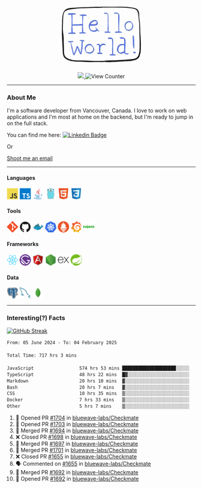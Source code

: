 <div align="center">
    <img src="./img/hello_world.webp" height="200px" width="">
    <div>
        <a href="https://www.linkedin.com/in/ajhollid">
            <img src="https://img.shields.io/badge/LinkedIn-blue"/>
        </a>
        <img src="https://komarev.com/ghpvc/?username=ajhollid&color=yellow" alt="View Counter">
    </div>
</div>

---

### About Me

I'm a software developer from Vancouver, Canada. I love to work on web applications and I'm most at home on the backend, but I'm ready to jump in on the full stack.

You can find me here: [![Linkedin Badge](https://img.shields.io/badge/-ajhollid-blue?style=flat&logo=Linkedin&logoColor=white)](https://www.linkedin.com/in/ajhollid)

Or

[Shoot me an email](mailto:ajhollid@gmail.com)

---

#### Languages

<div>
    <img src="./img/devicons/javascript-original.svg" width=30 height=30 alt="JavaScript">
    <img src="/img/devicons/typescript-original.svg" width=30 height=30 alt="TypeScript">
    <img src="./img/devicons/java-original.svg" width=30 height=30 alt="Java">
    <img src="./img/devicons/go-original.svg" width=30 height=30 alt="Golang">
    <img src="./img/devicons/html5-original.svg" width=30 height=30 alt="HTML 5">
    <img src="./img/devicons/css3-original.svg" width=30 height=30 alt="CSS 3">
</div>

#### Tools

<div>
    <img src="./img/devicons/git-original.svg" width=30 height=30 alt="Git">
    <img src="./img/devicons/github-original.svg" width=30 height=30 alt="Github">
    <img src="./img/devicons/docker-original.svg" width=30 
    height=30 alt="Docker">
    <img src="./img/devicons/kubernetes-original.svg" width=30 height=30 alt="K8">
    <img src="./img/devicons/prometheus-original.svg" width=30 height=30 alt="Prometheus">
    <img src="./img/devicons/grafana-original.svg" width=30 height=30 alt="Grafana">
    <img src="./img/devicons/nginx-original.svg" width=30 height=30 alt="Nginx">
</div>

#### Frameworks

<div>
    <img src="./img/devicons/react-original.svg" width=30 height=30 alt="React">
    <img src="./img/devicons/gatsby-original.svg" width=30 height=30 alt="Gatsby">
    <img src="./img/devicons/angularjs-original.svg" width=30 height=30 alt="AngularJS">
    <img src="./img/devicons/nodejs-original.svg" width=30 height=30 alt="NodeJS">
    <img src="./img/devicons/express-original.svg" width=30 height=30 alt="Express">
    <img src="./img/devicons/spring-original.svg" width=30 height=30 alt="Spring">
</div>

#### Data

<div>
    <img src="./img/devicons/postgresql-original.svg" width=30 height=30 alt="Postgresql">
    <img src="./img/devicons/mysql-original.svg" width=30 height=30 alt="Mysql">
    <img src="./img/devicons/mongodb-original.svg" width=30 height=30 alt="MongoDB">
</div>

---

### Interesting(?) Facts

[![GitHub Streak](http://github-readme-streak-stats.herokuapp.com?user=ajhollid)](https://git.io/streak-stats)

 <!--START_SECTION:waka-->

```txt
From: 05 June 2024 - To: 04 February 2025

Total Time: 717 hrs 3 mins

JavaScript                 574 hrs 53 mins ████████████████████░░░░░   79.60 %
TypeScript                 48 hrs 22 mins  █▓░░░░░░░░░░░░░░░░░░░░░░░   06.70 %
Markdown                   20 hrs 10 mins  ▓░░░░░░░░░░░░░░░░░░░░░░░░   02.79 %
Bash                       20 hrs 7 mins   ▓░░░░░░░░░░░░░░░░░░░░░░░░   02.79 %
CSS                        10 hrs 35 mins  ▒░░░░░░░░░░░░░░░░░░░░░░░░   01.47 %
Docker                     7 hrs 33 mins   ▒░░░░░░░░░░░░░░░░░░░░░░░░   01.05 %
Other                      5 hrs 7 mins    ▒░░░░░░░░░░░░░░░░░░░░░░░░   00.71 %
```

<!--END_SECTION:waka-->


<!--START_SECTION:activity-->
1. 💪 Opened PR [#1704](https://github.com/bluewave-labs/Checkmate/pull/1704) in [bluewave-labs/Checkmate](https://github.com/bluewave-labs/Checkmate)
2. 💪 Opened PR [#1703](https://github.com/bluewave-labs/Checkmate/pull/1703) in [bluewave-labs/Checkmate](https://github.com/bluewave-labs/Checkmate)
3. 🎉 Merged PR [#1694](https://github.com/bluewave-labs/Checkmate/pull/1694) in [bluewave-labs/Checkmate](https://github.com/bluewave-labs/Checkmate)
4. ❌ Closed PR [#1698](https://github.com/bluewave-labs/Checkmate/pull/1698) in [bluewave-labs/Checkmate](https://github.com/bluewave-labs/Checkmate)
5. 🎉 Merged PR [#1697](https://github.com/bluewave-labs/Checkmate/pull/1697) in [bluewave-labs/Checkmate](https://github.com/bluewave-labs/Checkmate)
6. 🎉 Merged PR [#1701](https://github.com/bluewave-labs/Checkmate/pull/1701) in [bluewave-labs/Checkmate](https://github.com/bluewave-labs/Checkmate)
7. ❌ Closed PR [#1655](https://github.com/bluewave-labs/Checkmate/pull/1655) in [bluewave-labs/Checkmate](https://github.com/bluewave-labs/Checkmate)
8. 🗣 Commented on [#1655](https://github.com/bluewave-labs/Checkmate/pull/1655#issuecomment-2635409341) in [bluewave-labs/Checkmate](https://github.com/bluewave-labs/Checkmate)
9. 🎉 Merged PR [#1692](https://github.com/bluewave-labs/Checkmate/pull/1692) in [bluewave-labs/Checkmate](https://github.com/bluewave-labs/Checkmate)
10. 💪 Opened PR [#1692](https://github.com/bluewave-labs/Checkmate/pull/1692) in [bluewave-labs/Checkmate](https://github.com/bluewave-labs/Checkmate)
<!--END_SECTION:activity-->
